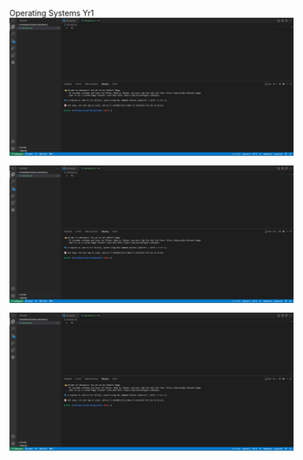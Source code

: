 Operating Systems Yr1
![](./Screenshot_20230201_130150.png)

![](./Screenshot_20230201_130150.png)

![](./Screenshot_20230201_130150.png)